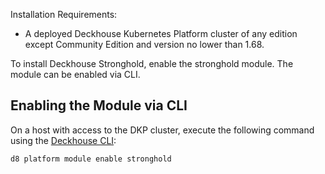 Installation Requirements:
- A deployed Deckhouse Kubernetes Platform cluster of any edition except Community Edition and version no lower than 1.68.

To install Deckhouse Stronghold, enable the stronghold module. The module can be enabled via CLI.

## Enabling the Module via CLI

On a host with access to the DKP cluster, execute the following command using the [Deckhouse CLI](/products/kubernetes-platform/documentation/v1/deckhouse-cli/):

```bash
d8 platform module enable stronghold
```
